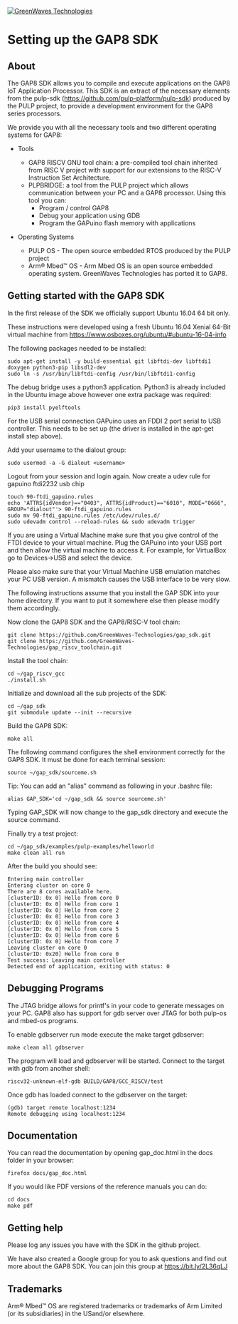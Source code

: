[![GreenWaves Technologies][GWT-logo]][GWT-link]

[GWT-logo]: https://github.com/GreenWaves-Technologies/gap_sdk/blob/master/logo.png
[GWT-link]: https://greenwaves-technologies.com/

# Setting up the GAP8 SDK

## About

The GAP8 SDK allows you to compile and execute applications on the GAP8 IoT Application Processor. This SDK is an extract of the necessary elements from the pulp-sdk (https://github.com/pulp-platform/pulp-sdk) produced by the PULP project, to provide a development environment for the GAP8 series processors.

We provide you with all the necessary tools and two different operating systems for GAP8:

*   Tools
    -   GAP8 RISCV GNU tool chain: a pre-compiled tool chain inherited from RISC V project with support for our extensions to the RISC-V Instruction Set Architecture.
    -   PLPBRIDGE: a tool from the PULP project which allows communication between your PC and a GAP8 processor. Using this tool you can:
        * Program / control GAP8
        * Debug your application using GDB
        * Program the GAPuino flash memory with applications

*   Operating Systems
    -   PULP OS - The open source embedded RTOS produced by the PULP project
    -   Arm® Mbed™ OS - Arm Mbed OS is an open source embedded operating system. GreenWaves Technologies has ported it to GAP8.

##  Getting started with the GAP8 SDK

In the first release of the SDK we officially support Ubuntu 16.04 64 bit only.

These instructions were developed using a fresh Ubuntu 16.04 Xenial 64-Bit virtual machine from https://www.osboxes.org/ubuntu/#ubuntu-16-04-info

The following packages needed to be installed:

~~~~~shell
sudo apt-get install -y build-essential git libftdi-dev libftdi1 doxygen python3-pip libsdl2-dev
sudo ln -s /usr/bin/libftdi-config /usr/bin/libftdi1-config
~~~~~

The debug bridge uses a python3 application. Python3 is already included in the Ubuntu image above however one extra package was required:

~~~~~shell
pip3 install pyelftools
~~~~~

For the USB serial connection GAPuino uses an FDDI 2 port serial to USB controller. This needs to be set up (the driver is installed in the apt-get install step above).

Add your username to the dialout group:

~~~~~shell
sudo usermod -a -G dialout <username>
~~~~~

Logout from your session and login again. Now create a udev rule for gapuino ftdi2232 usb chip

~~~~~shell
touch 90-ftdi_gapuino.rules
echo 'ATTRS{idVendor}=="0403", ATTRS{idProduct}=="6010", MODE="0666", GROUP="dialout"'> 90-ftdi_gapuino.rules
sudo mv 90-ftdi_gapuino.rules /etc/udev/rules.d/
sudo udevadm control --reload-rules && sudo udevadm trigger
~~~~~

If you are using a Virtual Machine make sure that you give control of the FTDI device to your virtual machine. Plug the GAPuino into your USB port and then allow the virtual machine to access it. For example, for VirtualBox go to Devices->USB and select the device.

Please also make sure that your Virtual Machine USB emulation matches your PC USB version. A mismatch causes the USB interface to be very slow.

The following instructions assume that you install the GAP SDK into your home directory. If you want to put it somewhere else then please modify them accordingly.

Now clone the GAP8 SDK and the GAP8/RISC-V tool chain:

~~~~~shell
git clone https://github.com/GreenWaves-Technologies/gap_sdk.git
git clone https://github.com/GreenWaves-Technologies/gap_riscv_toolchain.git
~~~~~

Install the tool chain:

~~~~~shell
cd ~/gap_riscv_gcc
./install.sh
~~~~~

Initialize and download all the sub projects of the SDK:

~~~~~shell
cd ~/gap_sdk
git submodule update --init --recursive
~~~~~

Build the GAP8 SDK:

~~~~~shell
make all
~~~~~

The following command configures the shell environment correctly for the GAP8 SDK. It must be done for each terminal session:

~~~~~shell
source ~/gap_sdk/sourceme.sh
~~~~~

Tip: You can add an "alias" command as following in your .bashrc file:

~~~~~shell
alias GAP_SDK='cd ~/gap_sdk && source sourceme.sh'
~~~~~

Typing GAP_SDK will now change to the gap_sdk directory and execute the source command.

Finally try a test project:

~~~~~shell
cd ~/gap_sdk/examples/pulp-examples/helloworld
make clean all run
~~~~~

After the build you should see:
~~~~~
Entering main controller
Entering cluster on core 0
There are 8 cores available here.
[clusterID: 0x 0] Hello from core 0
[clusterID: 0x 0] Hello from core 1
[clusterID: 0x 0] Hello from core 2
[clusterID: 0x 0] Hello from core 3
[clusterID: 0x 0] Hello from core 4
[clusterID: 0x 0] Hello from core 5
[clusterID: 0x 0] Hello from core 6
[clusterID: 0x 0] Hello from core 7
Leaving cluster on core 0
[clusterID: 0x20] Hello from core 0
Test success: Leaving main controller
Detected end of application, exiting with status: 0
~~~~~

## Debugging Programs

The JTAG bridge allows for printf's in your code to generate messages on your PC. GAP8 also has support for gdb server over JTAG for both pulp-os and mbed-os programs.

To enable gdbserver run mode execute the make target gdbserver:

~~~~~shell
make clean all gdbserver
~~~~~

The program will load and gdbserver will be started. Connect to the target with gdb from another shell:

~~~~~shell
riscv32-unknown-elf-gdb BUILD/GAP8/GCC_RISCV/test
~~~~~

Once gdb has loaded connect to the gdbserver on the target:

~~~~~
(gdb) target remote localhost:1234
Remote debugging using localhost:1234
~~~~~

## Documentation

You can read the documentation by opening gap_doc.html in the docs folder in your browser:

~~~~~shell
firefox docs/gap_doc.html 
~~~~~

If you would like PDF versions of the reference manuals you can do:

~~~~~shell
cd docs
make pdf
~~~~~

## Getting help

Please log any issues you have with the SDK in the github project.

We have also created a Google group for you to ask questions and find out more about the GAP8 SDK. You can join this group at https://bit.ly/2L36qLJ

## Trademarks

Arm® Mbed™ OS are registered trademarks or trademarks of Arm Limited (or its subsidiaries) in the USand/or elsewhere.